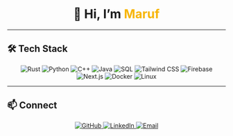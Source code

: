 <div align="center">
  <h1>👋 Hi, I’m <span style="color:#F7B500;">Maruf</span></h1>
</div>

---

## 🛠 Tech Stack

<p align="center">
  <img src="https://img.shields.io/badge/Rust-000000?style=flat&logo=rust&logoColor=white" alt="Rust"/>
  <img src="https://img.shields.io/badge/Python-3776AB?style=flat&logo=python&logoColor=white" alt="Python"/>
  <img src="https://img.shields.io/badge/C++-00599C?style=flat&logo=c%2B%2B&logoColor=white" alt="C++"/>
  <img src="https://img.shields.io/badge/Java-007396?style=flat&logo=java&logoColor=white" alt="Java"/>
  <img src="https://img.shields.io/badge/SQL-003B57?style=flat&logo=mysql&logoColor=white" alt="SQL"/>
  <img src="https://img.shields.io/badge/Tailwind_CSS-38B2AC?style=flat&logo=tailwind-css&logoColor=white" alt="Tailwind CSS"/>
  <img src="https://img.shields.io/badge/Firebase-FFCA28?style=flat&logo=firebase&logoColor=black" alt="Firebase"/>
  <img src="https://img.shields.io/badge/Next.js-000000?style=flat&logo=next.js&logoColor=white" alt="Next.js"/>
  <img src="https://img.shields.io/badge/Docker-2496ED?style=flat&logo=docker&logoColor=white" alt="Docker"/>
  <img src="https://img.shields.io/badge/Linux-FCC624?style=flat&logo=linux&logoColor=black" alt="Linux"/>
</p>

---

## 📫 Connect

<p align="center">
  <a href="https://github.com/MarufHossain14">
    <img src="https://img.shields.io/badge/GitHub-171515?style=for-the-badge&logo=github&logoColor=white" alt="GitHub"/>
  </a>
  <a href="https://www.linkedin.com/in/maruf-hossain-wlu">
    <img src="https://img.shields.io/badge/LinkedIn-0077B5?style=for-the-badge&logo=linkedin&logoColor=white" alt="LinkedIn"/>
  </a>
  <a href="mailto:hossain186.maruf@gmail.com">
    <img src="https://img.shields.io/badge/Email-D14836?style=for-the-badge&logo=gmail&logoColor=white" alt="Email"/>
  </a>
</p>

